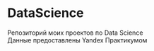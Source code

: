 # DataScience
Репозиторий моих проектов по Data Science<br>
Данные предоставлены Yandex Практикумом
